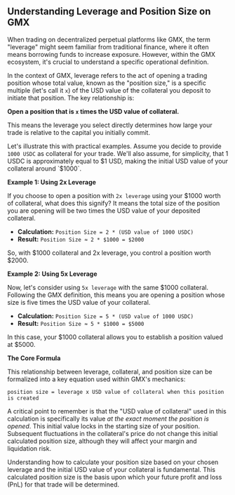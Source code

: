 ## Understanding Leverage and Position Size on GMX

When trading on decentralized perpetual platforms like GMX, the term "leverage" might seem familiar from traditional finance, where it often means borrowing funds to increase exposure. However, within the GMX ecosystem, it's crucial to understand a specific operational definition.

In the context of GMX, leverage refers to the act of opening a trading position whose total value, known as the "position size," is a specific multiple (let's call it `x`) of the USD value of the collateral you deposit to initiate that position. The key relationship is:

**Open a position that is `x` times the USD value of collateral.**

This means the leverage you select directly determines how large your trade is relative to the capital you initially commit.

Let's illustrate this with practical examples. Assume you decide to provide `1000 USDC` as collateral for your trade. We'll also assume, for simplicity, that 1 USDC is approximately equal to $1 USD, making the initial USD value of your collateral around `$1000`.

**Example 1: Using 2x Leverage**

If you choose to open a position with `2x leverage` using your $1000 worth of collateral, what does this signify? It means the total size of the position you are opening will be two times the USD value of your deposited collateral.

*   **Calculation:** `Position Size = 2 * (USD value of 1000 USDC)`
*   **Result:** `Position Size ≈ 2 * $1000 = $2000`

So, with $1000 collateral and 2x leverage, you control a position worth $2000.

**Example 2: Using 5x Leverage**

Now, let's consider using `5x leverage` with the same $1000 collateral. Following the GMX definition, this means you are opening a position whose size is five times the USD value of your collateral.

*   **Calculation:** `Position Size = 5 * (USD value of 1000 USDC)`
*   **Result:** `Position Size ≈ 5 * $1000 = $5000`

In this case, your $1000 collateral allows you to establish a position valued at $5000.

**The Core Formula**

This relationship between leverage, collateral, and position size can be formalized into a key equation used within GMX's mechanics:

`position size = leverage x USD value of collateral when this position is created`

A critical point to remember is that the "USD value of collateral" used in this calculation is specifically its value *at the exact moment the position is opened*. This initial value locks in the starting size of your position. Subsequent fluctuations in the collateral's price do not change this initial calculated position size, although they will affect your margin and liquidation risk.

Understanding how to calculate your position size based on your chosen leverage and the initial USD value of your collateral is fundamental. This calculated position size is the basis upon which your future profit and loss (PnL) for that trade will be determined.